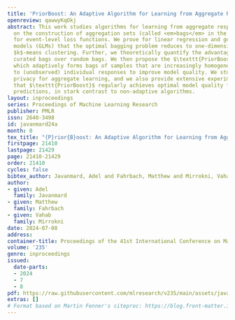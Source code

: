 ```yaml
---
title: 'PriorBoost: An Adaptive Algorithm for Learning from Aggregate Responses'
openreview: qawwyKqOkj
abstract: This work studies algorithms for learning from aggregate responses. We focus
  on the construction of aggregation sets (called <em>bags</em> in the literature)
  for event-level loss functions. We prove for linear regression and generalized linear
  models (GLMs) that the optimal bagging problem reduces to one-dimensional size-constrained
  $k$-means clustering. Further, we theoretically quantify the advantage of using
  curated bags over random bags. We then propose the $\texttt{PriorBoost}$ algorithm,
  which adaptively forms bags of samples that are increasingly homogeneous with respect
  to (unobserved) individual responses to improve model quality. We study label differential
  privacy for aggregate learning, and we also provide extensive experiments showing
  that $\texttt{PriorBoost}$ regularly achieves optimal model quality for event-level
  predictions, in stark contrast to non-adaptive algorithms.
layout: inproceedings
series: Proceedings of Machine Learning Research
publisher: PMLR
issn: 2640-3498
id: javanmard24a
month: 0
tex_title: "{P}rior{B}oost: An Adaptive Algorithm for Learning from Aggregate Responses"
firstpage: 21410
lastpage: 21429
page: 21410-21429
order: 21410
cycles: false
bibtex_author: Javanmard, Adel and Fahrbach, Matthew and Mirrokni, Vahab
author:
- given: Adel
  family: Javanmard
- given: Matthew
  family: Fahrbach
- given: Vahab
  family: Mirrokni
date: 2024-07-08
address:
container-title: Proceedings of the 41st International Conference on Machine Learning
volume: '235'
genre: inproceedings
issued:
  date-parts:
  - 2024
  - 7
  - 8
pdf: https://raw.githubusercontent.com/mlresearch/v235/main/assets/javanmard24a/javanmard24a.pdf
extras: []
# Format based on Martin Fenner's citeproc: https://blog.front-matter.io/posts/citeproc-yaml-for-bibliographies/
---
```

